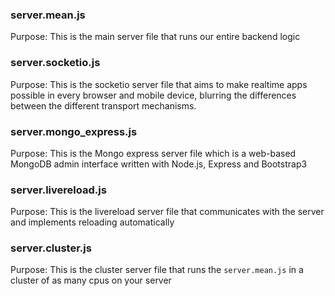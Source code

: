### server.mean.js

Purpose: This is the main server file that runs our entire backend logic

### server.socketio.js

Purpose: This is the socketio server file that aims to make realtime apps possible in every browser and mobile device, blurring the differences between the different transport mechanisms.

### server.mongo_express.js

Purpose: This is the Mongo express server file which is a web-based MongoDB admin interface written with Node.js, Express and Bootstrap3

### server.livereload.js

Purpose: This is the livereload server file that communicates with the server and implements reloading automatically

### server.cluster.js

Purpose: This is the cluster server file that runs the `server.mean.js` in a cluster of as many cpus on your server


